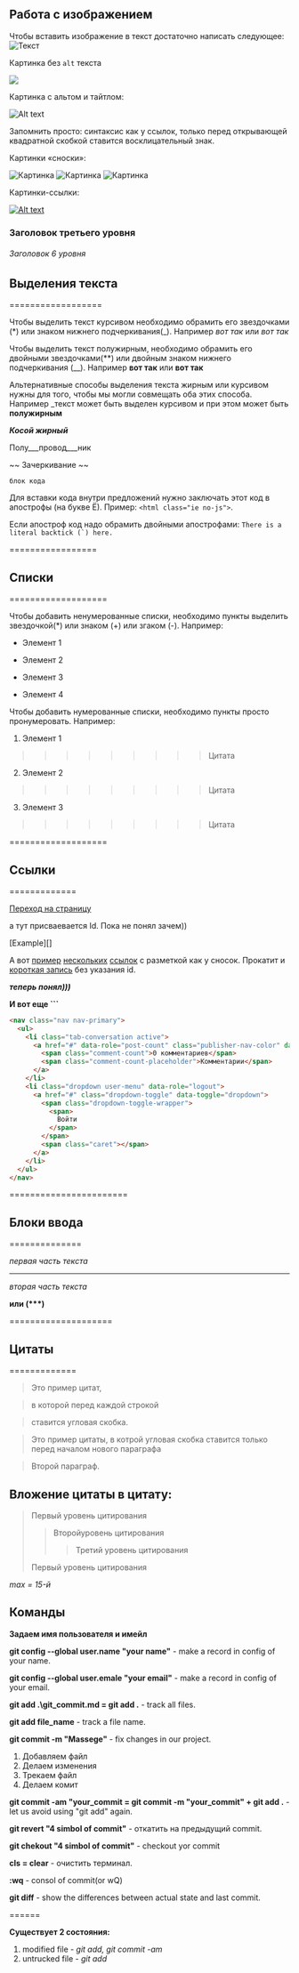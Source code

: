 ## Работа с изображением

Чтобы вставить изображение в текст достаточно написать следующее:
![Текст](images.jpg)

Картинка без `alt` текста

![](images1.jpg)

Картинка с альтом и тайтлом:

![Alt text](images2.jpg "Можно задать title")

Запомнить просто: синтаксис как у ссылок, только перед открывающей квадратной скобкой ставится восклицательный знак.

Картинки «сноски»:

![Картинка][image1]
![Картинка][image2]
![Картинка][image3]

[image1]: images3.jpg
[image2]: images4.jpg
[image3]: images5.jpg

Картинки-ссылки:

[![Alt text](images1.jpg)](http://example.com/)

[image1]: images3.jpg
[image2]: images4.jpg
[image3]: images5.jpg


### Заголовок третьего уровня ###

###### Заголовок 6 уровня ######

## Выделения текста

==================

Чтобы выделить текст курсивом необходимо обрамить его звездочками (*) или знаком нижнего подчеркивания(_). Например *вот так* или _вот так_

Чтобы выделить текст полужирным, необходимо обрамить его двойными звездочками(**) или двойным знаком нижнего подчеркивания (__). Например **вот так** или __вот так__

Альтернативные способы выделения текста жирным или курсивом нужны для того, чтобы мы могли совмещать оба этих способа. Например _текст может быть выделен курсивом и при этом может быть **полужирным** 

***Косой жирный***

Полу___провод___ник


~~ Зачеркивание ~~

` блок кода `

Для вставки кода внутри предложений нужно заключать этот код в апострофы (на букве Ё). Пример: `<html class="ie no-js">`.

Если апостроф 
код надо обрамить 
двойными апострофами: 
``There is a literal backtick (`) here.``

=================

## Списки

===================

Чтобы добавить ненумерованные списки, необходимо пункты выделить звездочкой(*) или знаком (+) или згаком (-). Например:
* Элемент 1
- Элемент 2
* Элемент 3
+ Элемент 4

Чтобы добавить нумерованные списки, необходимо пункты просто пронумеровать. Например:
1. Элемент 1

>>>>>>>>>Цитата

2. Элемент 2

>>>>>>>>>Цитата

3. Элемент 3

>>>>>>>>>Цитата




===================

## Ссылки

=============

[Переход на страницу](http://exampl.com/ "Отображается при наведении. Необязательная")

а тут присваевается Id. Пока не понял зачем))

[Example][]

А вот [пример][1] [нескольких][2] [ссылок][id] с разметкой как у сносок. Прокатит и [короткая запись][] без указания id.

[1]: http://example.com/ "Optional Title Here"
[2]: http://example.com/some
[id]: http://example.com/links (Optional Title Here)
[короткая запись]: http://example.com/short

___теперь понял)))___


**И вот еще ```** 

```html
<nav class="nav nav-primary">
  <ul>
    <li class="tab-conversation active">
      <a href="#" data-role="post-count" class="publisher-nav-color" data-nav="conversation">
        <span class="comment-count">0 комментариев</span>
        <span class="comment-count-placeholder">Комментарии</span>
      </a>
    </li>
    <li class="dropdown user-menu" data-role="logout">
      <a href="#" class="dropdown-toggle" data-toggle="dropdown">
        <span class="dropdown-toggle-wrapper">
          <span>
            Войти
          </span>
        </span>
        <span class="caret"></span>
      </a>
    </li>
  </ul>
</nav>
```

=======================

## Блоки ввода

==============


_первая часть текста_

---

_вторая часть текста_

__или (***)__ 


====================

## Цитаты

=============

>Это пример цитат,

>в которой перед каждой строкой

>ставится угловая скобка.

>Это пример цитаты,
в котрой угловая скобка ставится только перед началом нового параграфа

>Второй параграф.

## Вложение цитаты в цитату:

>Первый уровень цитирования
>
>>Второйуровень цитирования
>>
>>>Третий уровень цитирования
>
>Первый уровень цитирования

_max = 15-й_


## Команды

**Задаем имя пользователя и имейл**

**git config --global user.name "your name"** - make a record in config of your name.

**git config --global user.emale "your email"** - make a record in config of your email.

__git add .\git_commit.md = git add .__ - track all files.

**git add file_name** - track a file name.

**git commit -m "Massege"** - fix changes in our project.

1. Добавляем файл
2. Делаем изменения
3. Трекаем файл
4. Делаем комит

**git commit -am "your_commit = git commit -m "your_commit" + git add .** - let us avoid using "git add" again.

__git revert "4 simbol of commit"__ - откатить на предыдущий commit.

__git chekout "4 simbol of commit"__ - checkout yor commit

**cls = clear** - очистить терминал.

**:wq** - consol of commit(or wQ)

**git diff** - show the differences between actual state and last commit.

======

**Существует 2 состояния:**
1. modified file - *git add, git commit -am*
2. untrucked file - *git add*
